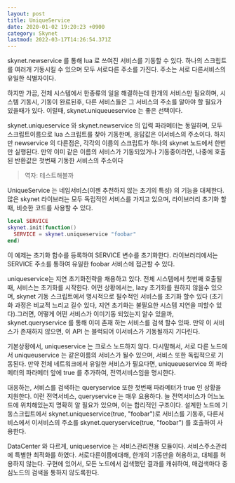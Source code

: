 ```yaml
---
layout: post
title: UniqueService
date: 2020-01-02 19:20:23 +0900
category: Skynet
lastmod: 2022-03-17T14:26:54.371Z
---
```


skynet.newservice 를 통해 lua 로 쓰여진 서비스를 기동할 수 있다. 하나의 스크립트를 여러개 기동시킬 수 있으며 모두 서로다른 주소를 가진다. 주소는 서로 다른서비스의 유일한 식별자이다.


하지만 가끔, 전체 시스템에서 한종류의 일을 해결하는데 한개의 서비스만 필요하며, 시스템 기동시, 기동이 완료된후, 다른 서비스들은 그 서비스의 주소를 알아야 할 필요가 있을때가 있다.
이럴때, skynet.uniqueueservice 는 좋은 선택이다.


skynet.uniqueservice 와 skynet.newservice 의 입력 파라메터는 동일하며, 모두 스크립트이름으로 lua 스크립트를 찾아 기동한며, 응답값은 이서비스의 주소이다. 하지만 newservice 의 다른점은, 각각의 이름의 스크립트가 하나의 skynet 노드에서 한번만 실행된다. 만약 이미 같은 이름의 서비스가 기동되었거나 기동중이라면, 나중에 호출된 반환값은 첫번째 기동한 서비스의 주소이다
> 역자: 테스트해볼까
 

UniqueService 는  네임서비스(이젠 추천하지 않는 초기의 특성) 의 기능을 대체한다. 많은 skynet 라이브러는 모두 독립적인 서비스를 가지고 있으며, 라이브러리 초기화 할때, 비슷한 코드를 사용할 수 있다.



```lua
local SERVICE
skynet.init(function()
  SERVICE = skynet.uniqueservice "foobar"
end)
```


이 예제는 초기화 함수를 등록하여 SERVICE 변수를 초기화한다. 라이브러리에서는 SERVICE 주소를 통하여 유일한 foobar 서비스에 접근할 수 있다.


uniqueservice는 지연 초기화전략을 채용하고 있다. 전체 시스템에서 첫번째 호출될때, 서비스는 초기화를 시작한다. 어떤 상황에서는, lazy 초기화를 원하지 않을수 있으며, skynet 기동 스크립트에서 명시적으로 필수적인 서비스를 초기화 할수 있다 (초기화 과정은 비교적 느리고 길수 있다, 지연 초기화는 불필요한 시스템 지연을 피할수 있다).그러면, 어떻게 어떤 서비스가 이미기동 되었는지 알수 있을까, skynet.queryservice 를 통해 이미 존재 하는 서비스를 검색 할수 있따. 만약 이 서비스가 존재하지 않으면, 이 API 는 블럭되어 이서비스가 기동될까지 기다린다.


기본상황에서, uniqueservice 는 크로스 노드하지 않다. 다시말해서, 서로 다른 노드에서 uniqueuservice 는 같은이름의 서비스가 될수 있으며, 서비스 또한 독립적으로 기동된다. 만약 전체 네트워크에서 유일한 서비스가 필요다면,  uniqueueservice 의 파라메터의 파라메터 앞에 true 를 추가하여, 전역서비스임을 명시한다.



대응하는, 서비스를 검색하는 queryservice 또한 첫번째 파라메터가 true 인 상황을 지원한다. 이런 전역서비스, queryservice 는 매우 요용하다. 늘 전역서비스가 어느노드에 위치해있는지 명확히 알 필요가 있으며, 이는 합리적인 구조이다. 설계한 노드에 기동스크립트에서 skynet.uniqueservice(true, "foobar")로 서비스를 기동후, 다른서비스에서 이서비스의 주소를 skynet.queryservice(true, "foobar") 를 호출하여 사용한다.



DataCenter 와 다르게, uniqueservice 는 서비스관리전용 모듈이다. 서비스주소관리에 특별한 최적화를 하였다. 서로다른이름에대해, 한개의 기동만을 허용하고, 대체를 허용하지 않는다. 구현에 있어서, 모든 노드에서 검색했던 결과를 캐쉬하여, 매검색마다 중심노드의 검색을 통하지 않도록한다.




